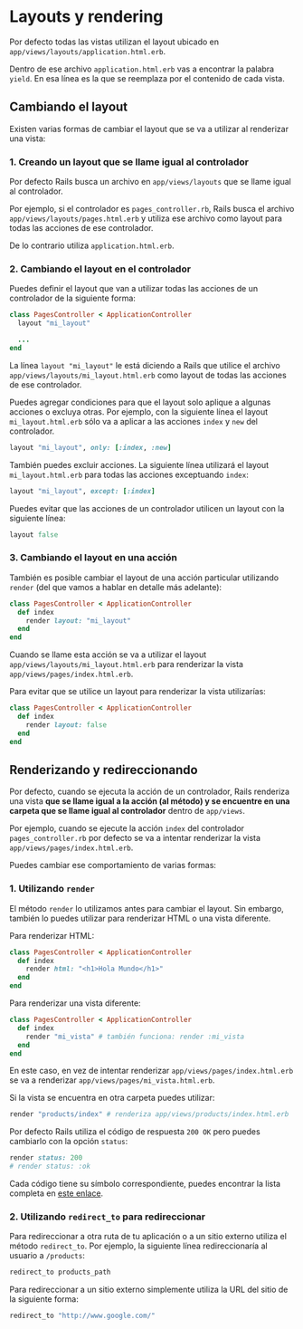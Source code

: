 # Layouts y rendering

Por defecto todas las vistas utilizan el layout ubicado en `app/views/layouts/application.html.erb`.

Dentro de ese archivo `application.html.erb` vas a encontrar la palabra `yield`. En esa línea es la que se reemplaza por el contenido de cada vista.

## Cambiando el layout

Existen varias formas de cambiar el layout que se va a utilizar al renderizar una vista:

### 1. Creando un layout que se llame igual al controlador

Por defecto Rails busca un archivo en `app/views/layouts` que se llame igual al controlador.

Por ejemplo, si el controlador es `pages_controller.rb`, Rails busca el archivo `app/views/layouts/pages.html.erb` y utiliza ese archivo como layout para todas las acciones de ese controlador.

De lo contrario utiliza `application.html.erb`.

### 2. Cambiando el layout en el controlador

Puedes definir el layout que van a utilizar todas las acciones de un controlador de la siguiente forma:

```ruby
class PagesController < ApplicationController
  layout "mi_layout"

  ...
end
```

La línea `layout "mi_layout"` le está diciendo a Rails que utilice el archivo `app/views/layouts/mi_layout.html.erb` como layout de todas las acciones de ese controlador.

Puedes agregar condiciones para que el layout solo aplique a algunas acciones o excluya otras. Por ejemplo, con la siguiente línea el layout `mi_layout.html.erb` sólo va a aplicar a las acciones `index` y `new` del controlador.

```ruby
layout "mi_layout", only: [:index, :new]
```

También puedes excluir acciones. La siguiente línea utilizará el layout `mi_layout.html.erb` para todas las acciones exceptuando `index`:

```ruby
layout "mi_layout", except: [:index]
```

Puedes evitar que las acciones de un controlador utilicen un layout con la siguiente línea:

```ruby
layout false
```

### 3. Cambiando el layout en una acción

También es posible cambiar el layout de una acción particular utilizando `render` \(del que vamos a hablar en detalle más adelante\):

```ruby
class PagesController < ApplicationController
  def index
    render layout: "mi_layout"
  end
end
```

Cuando se llame esta acción se va a utilizar el layout `app/views/layouts/mi_layout.html.erb` para renderizar la vista `app/views/pages/index.html.erb`.

Para evitar que se utilice un layout para renderizar la vista utilizarías:

```ruby
class PagesController < ApplicationController
  def index
    render layout: false
  end
end
```

## Renderizando y redireccionando

Por defecto, cuando se ejecuta la acción de un controlador, Rails renderiza una vista **que se llame igual a la acción \(al método\) y se encuentre en una carpeta que se llame igual al controlador** dentro de `app/views`.

Por ejemplo, cuando se ejecute la acción `index` del controlador `pages_controller.rb` por defecto se va a intentar renderizar la vista `app/views/pages/index.html.erb`.

Puedes cambiar ese comportamiento de varias formas:

### 1. Utilizando `render`

El método `render` lo utilizamos antes para cambiar el layout. Sin embargo, también lo puedes utilizar para renderizar HTML o una vista diferente.

Para renderizar HTML:

```ruby
class PagesController < ApplicationController
  def index
    render html: "<h1>Hola Mundo</h1>"
  end
end
```

Para renderizar una vista diferente:

```ruby
class PagesController < ApplicationController
  def index
    render "mi_vista" # también funciona: render :mi_vista
  end
end
```

En este caso, en vez de intentar renderizar `app/views/pages/index.html.erb` se va a renderizar `app/views/pages/mi_vista.html.erb`.

Si la vista se encuentra en otra carpeta puedes utilizar:

```ruby
render "products/index" # renderiza app/views/products/index.html.erb
```

Por defecto Rails utiliza el código de respuesta `200 OK` pero puedes cambiarlo con la opción `status`:

```ruby
render status: 200
# render status: :ok
```

Cada código tiene su símbolo correspondiente, puedes encontrar la lista completa en [este enlace](http://guides.rubyonrails.org/layouts_and_rendering.html#the-status-option).

### 2. Utilizando `redirect_to` para redireccionar

Para redireccionar a otra ruta de tu aplicación o a un sitio externo utiliza el método `redirect_to`. Por ejemplo, la siguiente línea redireccionaría al usuario a `/products`:

```ruby
redirect_to products_path
```

Para redireccionar a un sitio externo simplemente utiliza la URL del sitio de la siguiente forma:

```ruby
redirect_to "http://www.google.com/"
```

